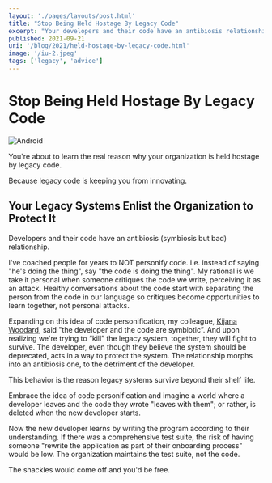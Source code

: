 ```yaml
---
layout: './pages/layouts/post.html'
title: "Stop Being Held Hostage By Legacy Code"
excerpt: "Your developers and their code have an antibiosis relationship."
published: 2021-09-21
uri: '/blog/2021/held-hostage-by-legacy-code.html'
image: '/iu-2.jpeg'
tags: ['legacy', 'advice']
---
```

# Stop Being Held Hostage By Legacy Code

<img class="full-width" src="../../iu-2.jpeg" alt="Android" />

You're about to learn the real reason why your organization is held hostage by legacy code.

Because legacy code is keeping you from innovating.

## Your Legacy Systems Enlist the Organization to Protect It

Developers and their code have an antibiosis (symbiosis but bad) relationship.

I've coached people for years to NOT personify code. i.e. instead of saying "he's doing the thing", say "the code is doing the thing". My rational is we take it personal when someone critiques the code we write, perceiving it as an attack. Healthy conversations about the code start with separating the person from the code in our language so critiques become opportunities to learn together, not personal attacks.

Expanding on this idea of code personification, my colleague, [Kijana Woodard](https://www.linkedin.com/in/kijanawoodard/), said "the developer and the code are symbiotic”. And upon realizing we're trying to “kill” the legacy system, together, they will fight to survive. The developer, even though they believe the system should be deprecated, acts in a way to protect the system. The relationship morphs into an antibiosis one, to the detriment of the developer.

This behavior is the reason legacy systems survive beyond their shelf life.

Embrace the idea of code personification and imagine a world where a developer leaves and the code they wrote "leaves with them"; or rather, is deleted when the new developer starts.

Now the new developer learns by writing the program according to their understanding. If there was a comprehensive test suite, the risk of having someone "rewrite the application as part of their onboarding process" would be low. The organization maintains the test suite, not the code.

The shackles would come off and you'd be free.
